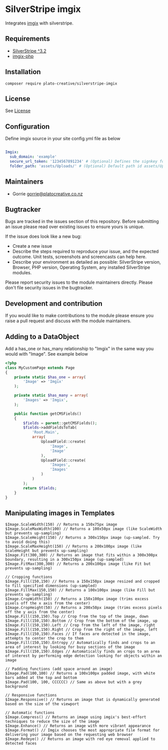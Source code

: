 # SilverStripe imgix

Integrates [imgix](https://docs.imgix.com/) with silverstripe.

## Requirements
 * [SilverStripe ^3.2](https://www.silverstripe.org/)
 * [imgix-php](https://github.com/imgix/imgix-php)

## Installation
```
composer require plato-creative/silverstripe-imgix
```

## License
See [License](license.md)

## Configuration
Define imgix source in your site config.yml file as below
```yaml

Imgix:
  sub_domain: 'example'
  secure_url_token: '1234567891234' # (Optional) Defines the signkey for private sources
  folder_path: 'assets/Uploads/' # (Optional) Default path id assets/Uploads/
```

## Maintainers
 * Gorrie <gorrie@platocreative.co.nz>

## Bugtracker
Bugs are tracked in the issues section of this repository. Before submitting an issue please read over
existing issues to ensure yours is unique.

If the issue does look like a new bug:

 - Create a new issue
 - Describe the steps required to reproduce your issue, and the expected outcome. Unit tests, screenshots
 and screencasts can help here.
 - Describe your environment as detailed as possible: SilverStripe version, Browser, PHP version,
 Operating System, any installed SilverStripe modules.

Please report security issues to the module maintainers directly. Please don't file security issues in the bugtracker.

## Development and contribution
If you would like to make contributions to the module please ensure you raise a pull request and discuss with the module maintainers.

## Adding to a DataObject
Add a has_one or has_many relationship to "Imgix" in the same way you would with "Image". See example below

```php
<?php
class MyCustomPage extends Page
{
	private static $has_one = array(
		'Image' => 'Imgix'
	);

    private static $has_many = array(
		'Images' => 'Imgix',
	);

	public function getCMSFields()
	{
		$fields = parent::getCMSFields();
		$fields->addFieldsToTab(
			'Root.Main',
			array(
				UploadField::create(
					'Image',
					'Image'
				),
				UploadField::create(
					'Images',
					'Images'
				)
			)
		);
		return $fields;
	}
}
```

## Manipulating images in Templates

```
$Image.ScaleWidth(150) // Returns a 150x75px image
$Image.ScaleMaxWidth(100) // Returns a 100x50px image (like ScaleWidth but prevents up-sampling)
$Image.ScaleHeight(150) // Returns a 300x150px image (up-sampled. Try to avoid doing this)
$Image.ScaleMaxHeight(150) // Returns a 200x100px image (like ScaleHeight but prevents up-sampling)
$Image.Fit(300,300) // Returns an image that fits within a 300x300px boundary, resulting in a 300x150px image (up-sampled)
$Image.FitMax(300,300) // Returns a 200x100px image (like Fit but prevents up-sampling)

// Cropping functions
$Image.Fill(150,150) // Returns a 150x150px image resized and cropped to fill specified dimensions (up-sampled)
$Image.FillMax(150,150) // Returns a 100x100px image (like Fill but prevents up-sampling)
$Image.CropWidth(150) // Returns a 150x100px image (trims excess pixels off the x axis from the center)
$Image.CropHeight(50) // Returns a 200x50px image (trims excess pixels off the y axis from the center)
$Image.Fill(150,150).Top // Crop from the top of the image, down
$Image.Fill(150,150).Bottom // Crop from the bottom of the image, up
$Image.Fill(150,150).Left // Crop from the left of the image, right
$Image.Fill(150,150).Right // Crop from the right of the image, left
$Image.Fill(150,150).Faces // If faces are detected in the image, attempts to center the crop to them
$Image.Fill(150,150).Entropy // Automatically finds and crops to an area of interest by looking for busy sections of the image
$Image.Fill(150,150).Edges // Automatically finds an crops to an area of interest by performing edge detection looking for objects within an image

// Padding functions (add space around an image)
$Image.Pad(100,100) // Returns a 100x100px padded image, with white bars added at the top and bottom
$Image.Pad(100, 100, CCCCCC) // Same as above but with a grey background

// Responsive functions
$Image.Responsive() // Returns an image that is dynamically generated based on the size of the viewport

// Automatic functions
$Image.Compress() // Returns an image using imgix's best-effort techniques to reduce the size of the image
$Image.Enhance() // Returns an image with more vibrant appearance
$Image.Format() // Imgix chooses the most appropriate file format for delivering your image based on the requesting web browser
$Image.Redeye() // Returns an image with red eye removal applied to detected faces
```
